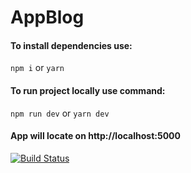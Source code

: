 # AppBlog

#### To install dependencies use: 
`npm i` or `yarn`
#### To run project locally use command: 
`npm run dev` or `yarn dev`

#### App will locate on http://localhost:5000

[![Build Status](https://travis-ci.com/Fl0ydR0se/AppBlog.svg?branch=develop)](https://travis-ci.com/Fl0ydR0se/AppBlog)




